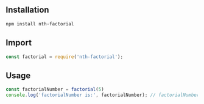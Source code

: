 ## Installation
```bash
npm install nth-factorial
```

## Import
```javascript
const factorial = require('nth-factorial');
```
## Usage
```javascript
const factorialNumber = factorial(5)
console.log('factorialNumber is:', factorialNumber); // factorialNumber is: 120
```